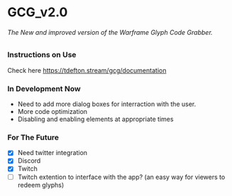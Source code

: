 # GCG_v2.0
###### The New and improved version of the Warframe Glyph Code Grabber.

### Instructions on Use
Check here https://tdefton.stream/gcg/documentation

### In Development Now
- Need to add more dialog boxes for interraction with the user.
- More code optimization
- Disabling and enabling elements at appropriate times

### For The Future
- [X] Need twitter integration
- [X] Discord
- [X] Twitch
- [ ] Twitch extention to interface with the app? (an easy way for viewers to redeem glyphs)
